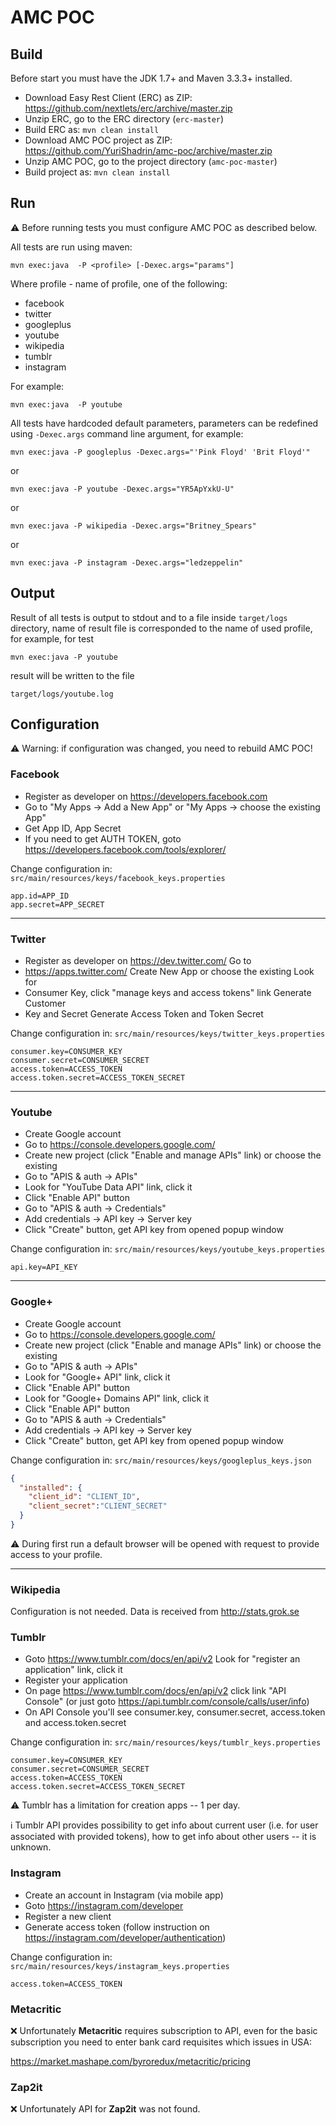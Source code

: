 # AMC POC

## Build
Before start you must have the JDK 1.7+ and Maven 3.3.3+ installed.

* Download Easy Rest Client (ERC) as ZIP: https://github.com/nextlets/erc/archive/master.zip
* Unzip ERC, go to the ERC directory (```erc-master```)
* Build ERC as: ```mvn clean install```
* Download AMC POC project as ZIP: https://github.com/YuriShadrin/amc-poc/archive/master.zip
* Unzip AMC POC, go to the project directory (```amc-poc-master```)
* Build project as: ```mvn clean install```

## Run
:warning: Before running tests you must configure AMC POC as described below.

All tests are run using maven:
```
mvn exec:java  -P <profile> [-Dexec.args="params"]
```

Where profile - name of profile, one of the following:
* facebook
* twitter
* googleplus
* youtube
* wikipedia
* tumblr
* instagram

For example:
```
mvn exec:java  -P youtube
```

All tests have hardcoded default parameters, parameters can be redefined using ```-Dexec.args``` command line argument, for example:
```
mvn exec:java -P googleplus -Dexec.args="'Pink Floyd' 'Brit Floyd'"
```
or
```
mvn exec:java -P youtube -Dexec.args="YR5ApYxkU-U"
```
or
```
mvn exec:java -P wikipedia -Dexec.args="Britney_Spears"
```
or
```
mvn exec:java -P instagram -Dexec.args="ledzeppelin"
```

## Output
Result of all tests is output to stdout and to a file inside ```target/logs``` directory, name of result file is corresponded to the name of used profile, for example, for test
```
mvn exec:java -P youtube
```
result will be written to the file
```
target/logs/youtube.log
```

## Configuration

:warning: Warning: if configuration was changed, you need to rebuild AMC POC!

### Facebook
* Register as developer on https://developers.facebook.com
* Go to "My Apps -> Add a New App" or "My Apps -> choose the existing App" 
* Get App ID, App Secret
* If you need to get AUTH TOKEN, goto https://developers.facebook.com/tools/explorer/

Change configuration in: ```src/main/resources/keys/facebook_keys.properties```
```properties
app.id=APP_ID
app.secret=APP_SECRET
```

--------------- 

### Twitter
* Register as developer on https://dev.twitter.com/ Go to
* https://apps.twitter.com/ Create New App or choose the existing Look for
* Consumer Key, click "manage keys and access tokens" link Generate Customer
* Key and Secret Generate Access Token and Token Secret

Change configuration in: ```src/main/resources/keys/twitter_keys.properties```
```properties
consumer.key=CONSUMER_KEY
consumer.secret=CONSUMER_SECRET
access.token=ACCESS_TOKEN
access.token.secret=ACCESS_TOKEN_SECRET
```

--------------- 

### Youtube
* Create Google account
* Go to https://console.developers.google.com/
* Create new project (click "Enable and manage APIs" link) or choose the existing
* Go to "APIS & auth -> APIs"
* Look for "YouTube Data API" link, click it
* Click "Enable API" button 
* Go to "APIS & auth -> Credentials"
* Add credentials -> API key -> Server key
* Click "Create" button, get API key from opened popup window  

Change configuration in: ```src/main/resources/keys/youtube_keys.properties```
```properties
api.key=API_KEY
```

--------------- 

### Google+
* Create Google account
* Go to https://console.developers.google.com/
* Create new project (click "Enable and manage APIs" link) or choose the existing
* Go to "APIS & auth -> APIs"
* Look for "Google+ API" link, click it
* Click "Enable API" button 
* Look for "Google+ Domains API" link, click it
* Click "Enable API" button 
* Go to "APIS & auth -> Credentials"
* Add credentials -> API key -> Server key
* Click "Create" button, get API key from opened popup window  

Change configuration in: ```src/main/resources/keys/googleplus_keys.json```
```json
{
  "installed": {
    "client_id": "CLIENT_ID",
    "client_secret":"CLIENT_SECRET"
  }
}
```

:warning: During first run a default browser will be opened with request to provide access to your profile.

--------------- 

### Wikipedia
Configuration is not needed.
Data is received from http://stats.grok.se

### Tumblr
 * Goto https://www.tumblr.com/docs/en/api/v2 Look for "register an application" link, click it
 * Register your application
 * On page https://www.tumblr.com/docs/en/api/v2 click link "API Console" (or just goto https://api.tumblr.com/console/calls/user/info)
 * On API Console you'll see consumer.key, consumer.secret, access.token and access.token.secret

Change configuration in: ```src/main/resources/keys/tumblr_keys.properties```
```properties
consumer.key=CONSUMER_KEY
consumer.secret=CONSUMER_SECRET
access.token=ACCESS_TOKEN
access.token.secret=ACCESS_TOKEN_SECRET
```

:warning: Tumblr has a limitation for creation apps -- 1 per day.

:information_source: Tumblr API provides possibility to get info about current user (i.e. for user associated with provided tokens), how to get info about other users -- it is unknown.

### Instagram
 * Create an account in Instagram (via mobile app)
 * Goto https://instagram.com/developer
 * Register a new client
 * Generate access token (follow instruction on https://instagram.com/developer/authentication)

Change configuration in: ```src/main/resources/keys/instagram_keys.properties```
```properties
access.token=ACCESS_TOKEN
```

### Metacritic
:x: Unfortunately **Metacritic** requires subscription to API, even for the basic subscription you need to enter bank card requisites which issues in USA:

https://market.mashape.com/byroredux/metacritic/pricing

### Zap2it
:x: Unfortunately API for **Zap2it** was not found.
